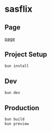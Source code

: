 # sasflix

## Page

[page](https://keet5.github.io/sasflix/)

## Project Setup

```sh
bun install
```

## Dev

```sh
bun dev
```

## Production

```sh
bun build
bun preview
```
